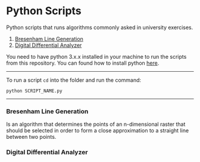 # Python Scripts

Python scripts that runs algorithms commonly asked in university exercises.

1. [Bresenham Line Generation](#bresenham-line-generation)
2. [Digital Differential Analyzer](#digital-differential-analyzer)

You need to have python 3.x.x installed in your machine to run the scripts from this repository. You can found how to install python [here](https://www.python.org).

---

To run a script `cd` into the folder and run the command:

`python SCRIPT_NAME.py`

---

### Bresenham Line Generation

Is an algorithm that determines the points of an n-dimensional raster that should be selected in order to form a close approximation to a straight line between two points.

### Digital Differential Analyzer
